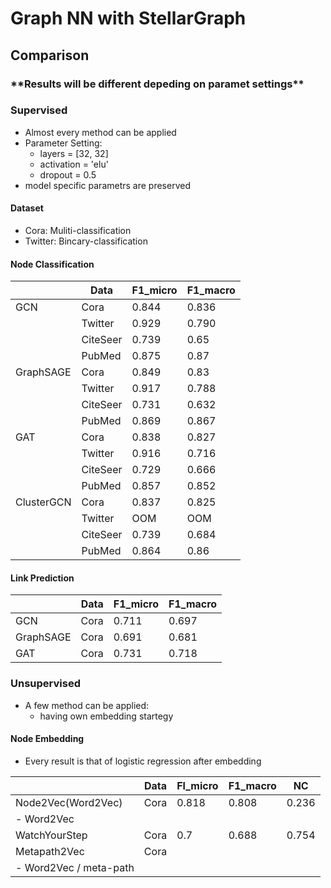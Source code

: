 # Graph NN with StellarGraph

## Comparison

### \*\*Results will be different depeding on paramet settings\*\*

### Supervised

-   Almost every method can be applied
-   Parameter Setting:
    -   layers = [32, 32]
    -   activation = 'elu'
    -   dropout = 0.5
-   model specific parametrs are preserved

#### Dataset

-   Cora: Muliti-classification
-   Twitter: Bincary-classification

#### Node Classification

|            | Data     | F1_micro | F1_macro |
| ---------- | -------- | -------- | -------- |
| GCN        | Cora     | 0.844    | 0.836    |
|            | Twitter  | 0.929    | 0.790    |
|            | CiteSeer | 0.739    | 0.65     |
|            | PubMed   | 0.875    | 0.87     |
| GraphSAGE  | Cora     | 0.849    | 0.83     |
|            | Twitter  | 0.917    | 0.788    |
|            | CiteSeer | 0.731    | 0.632    |
|            | PubMed   | 0.869    | 0.867    |
| GAT        | Cora     | 0.838    | 0.827    |
|            | Twitter  | 0.916    | 0.716    |
|            | CiteSeer | 0.729    | 0.666    |
|            | PubMed   | 0.857    | 0.852    |
| ClusterGCN | Cora     | 0.837    | 0.825    |
|            | Twitter  | OOM      | OOM      |
|            | CiteSeer | 0.739    | 0.684    |
|            | PubMed   | 0.864    | 0.86     |

#### Link Prediction

|           | Data | F1_micro | F1_macro |
| --------- | ---- | -------- | -------- |
| GCN       | Cora | 0.711    | 0.697    |
| GraphSAGE | Cora | 0.691    | 0.681    |
| GAT       | Cora | 0.731    | 0.718    |

### Unsupervised

-   A few method can be applied:
    -   having own embedding startegy

#### Node Embedding

-   Every result is that of logistic regression after embedding

|                        | Data | Fl_micro | F1_macro | NC    |
| ---------------------- | ---- | -------- | -------- | ----- |
| Node2Vec(Word2Vec)     | Cora | 0.818    | 0.808    | 0.236 |
| - Word2Vec             |      |          |          |       |
| WatchYourStep          | Cora | 0.7      | 0.688    | 0.754 |
| Metapath2Vec           | Cora |          |          |       |
| - Word2Vec / meta-path |      |          |          |       |

